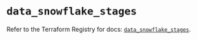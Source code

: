 # `data_snowflake_stages`

Refer to the Terraform Registry for docs: [`data_snowflake_stages`](https://registry.terraform.io/providers/snowflake-labs/snowflake/0.92.0/docs/data-sources/stages).

